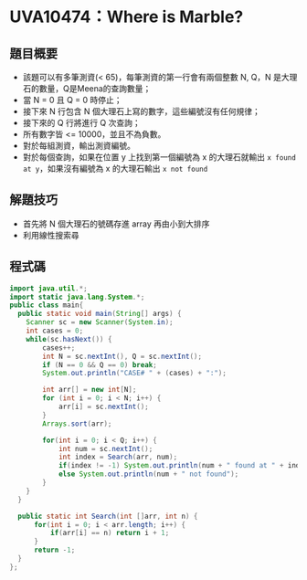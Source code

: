 # UVA10474：Where is Marble?

## 題目概要

- 該題可以有多筆測資(< 65)，每筆測資的第一行會有兩個整數 N, Q，N 是大理石的數量，Q是Meena的查詢數量；
- 當 N = 0 且 Q = 0 時停止；
- 接下來 N 行包含 N 個大理石上寫的數字，這些編號沒有任何規律；
- 接下來的 Q 行將進行 Q 次查詢；
- 所有數字皆 <= 10000，並且不為負數。
- 對於每組測資，輸出測資編號。
- 對於每個查詢，如果在位置 y 上找到第一個編號為 x 的大理石就輸出 `x found at y`，如果沒有編號為 x 的大理石輸出 `x not found`

## 解題技巧

- 首先將 N 個大理石的號碼存進 array 再由小到大排序
- 利用線性搜索尋

## 程式碼

```java
import java.util.*;
import static java.lang.System.*;
public class main{
  public static void main(String[] args) {
    Scanner sc = new Scanner(System.in);
    int cases = 0;
    while(sc.hasNext()) {
        cases++;
        int N = sc.nextInt(), Q = sc.nextInt();
        if (N == 0 && Q == 0) break;
        System.out.println("CASE# " + (cases) + ":");

        int arr[] = new int[N];
        for (int i = 0; i < N; i++) {
            arr[i] = sc.nextInt();
        }
        Arrays.sort(arr);

        for(int i = 0; i < Q; i++) {
            int num = sc.nextInt();
            int index = Search(arr, num);
            if(index != -1) System.out.println(num + " found at " + index);
            else System.out.println(num + " not found");
        }
    }
  }

  public static int Search(int []arr, int n) {
      for(int i = 0; i < arr.length; i++) {
          if(arr[i] == n) return i + 1;
      }
      return -1;
  }
};
```
